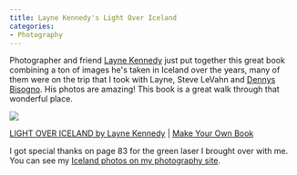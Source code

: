 ```yaml
---
title: Layne Kennedy's Light Over Iceland
categories:
- Photography
---
```


Photographer and friend [Layne Kennedy](http://www.laynekennedy.com) just put together this great book combining a ton of images he's taken in Iceland over the years, many of them were on the trip that I took with Layne, Steve LeVahn and [Dennys Bisogno](http://www.dennysbisogno.com). His photos are amazing! This book is a great walk through that wonderful place.

[![](http://bookshow.blurb.com/bookshow/cache/P7859419/md/wcover_2.png)](http://www.blurb.com/books/preview/4759092-light-over-iceland?ce=blurb_ew&utm_source=widget)


[LIGHT OVER ICELAND by Layne Kennedy](http://www.blurb.com/b/4759092-light-over-iceland?ce=blurb_ew&utm_source=widget) | [Make Your Own Book](http://www.blurb.com/landing_pages/bookshow?ce=blurb_ew&utm_source=widget)




I got special thanks on page 83 for the green laser I brought over with me. You can see my [Iceland photos on my photography site](http://photog.thingelstad.com/tag/iceland/). 
